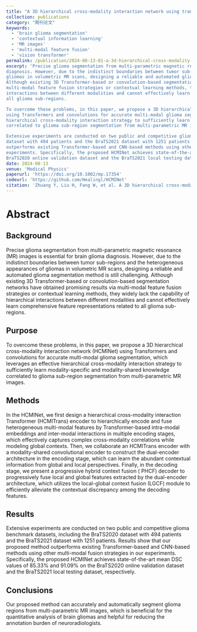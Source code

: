 ```yaml
---
title: "A 3D hierarchical cross‐modality interaction network using transformers and convolutions for brain glioma segmentation in MR images"
collection: publications
category: "期刊论文"
keywords:
  - 'brain glioma segmentation'
  - 'contextual information learning'
  - 'MR images'
  - 'multi-modal feature fusion'
  - 'vision transformer'
permalink: /publication/2024-08-13-01-a-3d-hierarchical-cross‐modality-interaction-network-using-transformers-and-convolutions-for-brain-glioma-segmentation-in-mr-images
excerpt: 'Precise glioma segmentation from multi-parametric magnetic resonance (MR) images is essential for brain glioma
diagnosis. However, due to the indistinct boundaries between tumor sub-regions and the heterogeneous appearances of
gliomas in volumetric MR scans, designing a reliable and automated glioma segmentation method is still challenging.
Although existing 3D Transformer-based or convolution-based segmentation networks have obtained promising results via
multi-modal feature fusion strategies or contextual learning methods, they widely lack the capability of hierarchical
interactions between different modalities and cannot effectively learn comprehensive feature representations related to
all glioma sub-regions.

To overcome these problems, in this paper, we propose a 3D hierarchical cross-modality interaction network (HCMINet)
using Transformers and convolutions for accurate multi-modal glioma segmentation, which leverages an effective
hierarchical cross-modality interaction strategy to sufficiently learn modality-specific and modality-shared knowledge
correlated to glioma sub-region segmentation from multi-parametric MR images.

Extensive experiments are conducted on two public and competitive glioma benchmark datasets, including the BraTS2020
dataset with 494 patients and the BraTS2021 dataset with 1251 patients. Results show that our proposed method
outperforms existing Transformer-based and CNN-based methods using other multi-modal fusion strategies in our
experiments. Specifically, the proposed HCMINet achieves state-of-the-art mean DSC values of 85.33% and 91.09% on the
BraTS2020 online validation dataset and the BraTS2021 local testing dataset, respectively.'
date: 2024-08-13
venue: 'Medical Physics'
paperurl: 'https://doi.org/10.1002/mp.17354'
codeurl: 'https://github.com/Healingl/HCMINet'
citation: 'Zhuang Y, Liu H, Fang W, et al. A 3D hierarchical cross‐modality interaction network using transformers and convolutions for brain glioma segmentation in MR images[J]. Medical Physics, 2024, 51(11): 8371-8389.'
---
```


# Abstract

## Background

Precise glioma segmentation from multi-parametric magnetic resonance (MR) images is essential for brain glioma
diagnosis. However, due to the indistinct boundaries between tumor sub-regions and the heterogeneous appearances of
gliomas in volumetric MR scans, designing a reliable and automated glioma segmentation method is still challenging.
Although existing 3D Transformer-based or convolution-based segmentation networks have obtained promising results via
multi-modal feature fusion strategies or contextual learning methods, they widely lack the capability of hierarchical
interactions between different modalities and cannot effectively learn comprehensive feature representations related to
all glioma sub-regions.

## Purpose

To overcome these problems, in this paper, we propose a 3D hierarchical cross-modality interaction network (HCMINet)
using Transformers and convolutions for accurate multi-modal glioma segmentation, which leverages an effective
hierarchical cross-modality interaction strategy to sufficiently learn modality-specific and modality-shared knowledge
correlated to glioma sub-region segmentation from multi-parametric MR images.

## Methods

In the HCMINet, we first design a hierarchical cross-modality interaction Transformer (HCMITrans) encoder to
hierarchically encode and fuse heterogeneous multi-modal features by Transformer-based intra-modal embeddings and
inter-modal interactions in multiple encoding stages, which effectively captures complex cross-modality correlations
while modeling global contexts. Then, we collaborate an HCMITrans encoder with a modality-shared convolutional encoder
to construct the dual-encoder architecture in the encoding stage, which can learn the abundant contextual information
from global and local perspectives. Finally, in the decoding stage, we present a progressive hybrid context fusion (
PHCF) decoder to progressively fuse local and global features extracted by the dual-encoder architecture, which utilizes
the local-global context fusion (LGCF) module to efficiently alleviate the contextual discrepancy among the decoding
features.

## Results

Extensive experiments are conducted on two public and competitive glioma benchmark datasets, including the BraTS2020
dataset with 494 patients and the BraTS2021 dataset with 1251 patients. Results show that our proposed method
outperforms existing Transformer-based and CNN-based methods using other multi-modal fusion strategies in our
experiments. Specifically, the proposed HCMINet achieves state-of-the-art mean DSC values of 85.33% and 91.09% on the
BraTS2020 online validation dataset and the BraTS2021 local testing dataset, respectively.

## Conclusions

Our proposed method can accurately and automatically segment glioma regions from multi-parametric MR images, which is
beneficial for the quantitative analysis of brain gliomas and helpful for reducing the annotation burden of
neuroradiologists.
